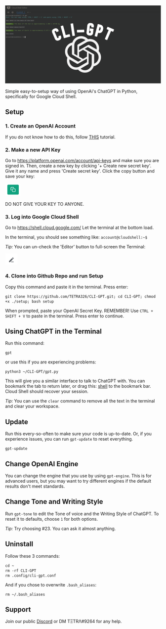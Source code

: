 ![CLI-GPT Image](/images/CLI-GPT3.png)

Simple easy-to-setup way of using OpenAi's ChatGPT in Python, specifically for Google Cloud Shell.

## Setup
### 1. Create an OpenAI Account
If you do not know how to do this, follow [THIS](https://www.youtube.com/watch?v=0b49O19FyC8) tutorial.

### 2. Make a new API Key
Go to https://platform.openai.com/account/api-keys and make sure you are signed in. Then, create a new key by clicking '+ Create new secret key'.
Give it any name and press 'Create secret key'. Click the copy button and save your key:

![Copy button image](/images/copy.png)

DO NOT GIVE YOUR KEY TO ANYONE.

### 3. Log into Google Cloud Shell
Go to https://shell.cloud.google.com/
Let the terminal at the bottom load.

In the terminal, you should see something like: `account@cloudshell:~$`

*Tip:*
You can un-check the 'Editor' button to full-screen the Terminal:

![Close-Editor](/images/pencil.png)

### 4. Clone into Github Repo and run Setup
Copy this command and paste it in the terminal. Press enter:
```
git clone https://github.com/TETRA326/CLI-GPT.git; cd CLI-GPT; chmod +x ./setup; bash setup
```
<!--Follow this command:
```
git clone https://github.com/TETRA326/CLI-GPT.git
```
When that is finished, run these commands:
```
cd CLI-GPT
chmod +x ./setup
```

### 5. Run ./setup and insert API Key
Run this command:
```
./setup
```-->
When prompted, paste your OpenAI Secret Key. REMEMBER! Use `CTRL + SHIFT + V` to paste in the terminal.
Press enter to continue.

## Using ChatGPT in the Terminal

Run this command:
```
gpt
```
or use this if you are experiencing problems:
```
python3 ~/CLI-GPT/gpt.py
```
This will give you a similar interface to talk to ChatGPT with. You can bookmark the tab to return later, or drag this: [shell](https://shell.cloud.google.com) to the bookmark bar. Cloud Shell should recover your session.

*Tip:* You can use the `clear` command to remove all the text in the terminal and clear your workspace.

## Update
Run this every-so-often to make sure your code is up-to-date. Or, if you experience issues, you can run `gpt-update` to reset everything.
```
gpt-update
```

## Change OpenAI Engine
You can change the engine that you use by using `gpt-engine`. This is for advanced users, but you may want to try different engines if the default results don't meet standards.

## Change Tone and Writing Style
Run `gpt-tone` to edit the Tone of voice and the Writing Style of ChatGPT. To reset it to defaults, choose `1` for both options.

*Tip:* Try choosing #23. You can ask it almost anything.

## Uninstall
Follow these 3 commands:
```
cd ~
rm -rf CLI-GPT
rm .config/cli-gpt.conf
```
And if you chose to overwrite `.bash_aliases`:
```
rm ~/.bash_aliases
```
## Support
Join our public [Discord](https://discord.gg/NCXRYSmx2a) or DM TΞTRΛ#9264 for any help.
